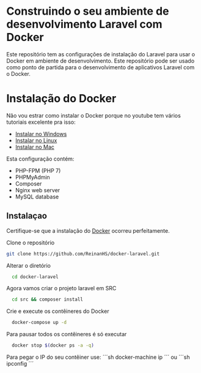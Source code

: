 # Construindo o seu ambiente de desenvolvimento Laravel com Docker
Este repositório tem as configurações de instalação do Laravel para usar o Docker em ambiente de desenvolvimento. Este repositório pode ser usado como ponto de partida para o desenvolvimento de aplicativos Laravel com o Docker.

# Instalação do Docker

Não vou estrar como instalar o Docker porque no youtube tem vários tutoriais excelente pra isso:

 - [Instalar no Windows](https://youtu.be/OweZAewo54A)
 - [Instalar no Linux](https://youtu.be/C8jlT8jhL3g)
 - [Instalar no Mac](https://youtu.be/nbtuXPRedos)

Esta configuração contém:

 - PHP-FPM (PHP 7)
 - PHPMyAdmin
 - Composer 
 - Nginx web server
 - MySQL database

## Instalaçao
  Certifique-se que a instalação do [Docker](https://hub.docker.com/_/hello-world) ocorreu perfeitamente.

  Clone o repositório
  ```sh
  git clone https://github.com/ReinanHS/docker-laravel.git
  ```
  Alterar o diretório
  ```sh
    cd docker-laravel
  ```
  Agora vamos criar o projeto laravel em SRC
  ```sh
    cd src && composer install
  ```
  Crie e execute os contêineres do Docker
  ```sh
    docker-compose up -d
  ```
  Para pausar todos os contêineres é só executar
  ```sh
    docker stop $(docker ps -a -q)
   ```
  
  Para pegar o IP do seu contêiner use:
  ´´´sh
  docker-machine ip 
  ´´´
  ou
  ´´´sh
  ipconfig
  ´´´
